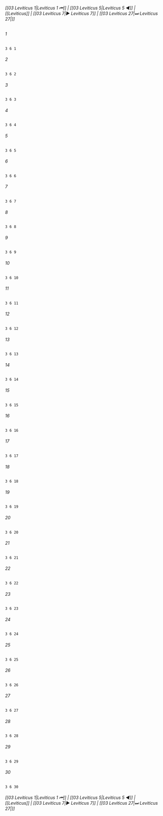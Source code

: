 
###### [[03 Leviticus 1|Leviticus 1 ⏮]] | [[03 Leviticus 5|Leviticus 5 ◀]] | [[Leviticus]] | [[03 Leviticus 7|▶ Leviticus 7]] | [[03 Leviticus 27|⏭ Leviticus 27|]]

###### 1
``` verse
3 6 1 
```
###### 2
``` verse
3 6 2 
```
###### 3
``` verse
3 6 3 
```
###### 4
``` verse
3 6 4 
```
###### 5
``` verse
3 6 5 
```
###### 6
``` verse
3 6 6 
```
###### 7
``` verse
3 6 7 
```
###### 8
``` verse
3 6 8 
```
###### 9
``` verse
3 6 9 
```
###### 10
``` verse
3 6 10 
```
###### 11
``` verse
3 6 11 
```
###### 12
``` verse
3 6 12 
```
###### 13
``` verse
3 6 13 
```
###### 14
``` verse
3 6 14 
```
###### 15
``` verse
3 6 15 
```
###### 16
``` verse
3 6 16 
```
###### 17
``` verse
3 6 17 
```
###### 18
``` verse
3 6 18 
```
###### 19
``` verse
3 6 19 
```
###### 20
``` verse
3 6 20 
```
###### 21
``` verse
3 6 21 
```
###### 22
``` verse
3 6 22 
```
###### 23
``` verse
3 6 23 
```
###### 24
``` verse
3 6 24 
```
###### 25
``` verse
3 6 25 
```
###### 26
``` verse
3 6 26 
```
###### 27
``` verse
3 6 27 
```
###### 28
``` verse
3 6 28 
```
###### 29
``` verse
3 6 29 
```
###### 30
``` verse
3 6 30 
```

###### [[03 Leviticus 1|Leviticus 1 ⏮]] | [[03 Leviticus 5|Leviticus 5 ◀]] | [[Leviticus]] | [[03 Leviticus 7|▶ Leviticus 7]] | [[03 Leviticus 27|⏭ Leviticus 27|]]


